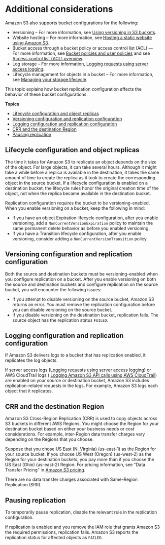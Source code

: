 # Additional considerations<a name="replication-and-other-bucket-configs"></a>

Amazon S3 also supports bucket configurations for the following:
+ Versioning – For more information, see [Using versioning in S3 buckets](Versioning.md)\.
+ Website hosting – For more information, see [Hosting a static website using Amazon S3](WebsiteHosting.md)\.
+ Bucket access through a bucket policy or access control list \(ACL\) — For more information, see [Bucket policies and user policies](using-iam-policies.md) and see [Access control list \(ACL\) overview](acl-overview.md)\.
+ Log storage – For more information, [Logging requests using server access logging](ServerLogs.md)\.
+ Lifecycle management for objects in a bucket – For more information, see [Managing your storage lifecycle](object-lifecycle-mgmt.md)\.

This topic explains how bucket replication configuration affects the behavior of these bucket configurations\.

**Topics**
+ [Lifecycle configuration and object replicas](#replica-and-lifecycle)
+ [Versioning configuration and replication configuration](#replication-and-versioning)
+ [Logging configuration and replication configuration](#replication-and-logging)
+ [CRR and the destination Region](#replication-and-dest-region)
+ [Pausing replication](#replication-pause)

## Lifecycle configuration and object replicas<a name="replica-and-lifecycle"></a>

The time it takes for Amazon S3 to replicate an object depends on the size of the object\. For large objects, it can take several hours\. Although it might take a while before a replica is available in the destination, it takes the same amount of time to create the replica as it took to create the corresponding object in the source bucket\. If a lifecycle configuration is enabled on a destination bucket, the lifecycle rules honor the original creation time of the object, not when the replica became available in the destination bucket\. 

Replication configuration requires the bucket to be versioning\-enabled\. When you enable versioning on a bucket, keep the following in mind:
+ If you have an object Expiration lifecycle configuration, after you enable versioning, add a `NonCurrentVersionExpiration` policy to maintain the same permanent delete behavior as before you enabled versioning\.
+ If you have a Transition lifecycle configuration, after you enable versioning, consider adding a `NonCurrentVersionTransition` policy\.

## Versioning configuration and replication configuration<a name="replication-and-versioning"></a>

Both the source and destination buckets must be versioning\-enabled when you configure replication on a bucket\. After you enable versioning on both the source and destination buckets and configure replication on the source bucket, you will encounter the following issues:
+ If you attempt to disable versioning on the source bucket, Amazon S3 returns an error\. You must remove the replication configuration before you can disable versioning on the source bucket\.
+ If you disable versioning on the destination bucket, replication fails\. The source object has the replication status `FAILED`\.

## Logging configuration and replication configuration<a name="replication-and-logging"></a>

If Amazon S3 delivers logs to a bucket that has replication enabled, it replicates the log objects\.

If server access logs \([Logging requests using server access logging](ServerLogs.md)\) or AWS CloudTrail logs \( [Logging Amazon S3 API calls using AWS CloudTrail](cloudtrail-logging.md)\) are enabled on your source or destination bucket, Amazon S3 includes replication\-related requests in the logs\. For example, Amazon S3 logs each object that it replicates\. 

## CRR and the destination Region<a name="replication-and-dest-region"></a>

Amazon S3 Cross\-Region Replication \(CRR\) is used to copy objects across S3 buckets in different AWS Regions\. You might choose the Region for your destination bucket based on either your business needs or cost considerations\. For example, inter\-Region data transfer charges vary depending on the Regions that you choose\. 

Suppose that you chose US East \(N\. Virginia\) \(us\-east\-1\) as the Region for your source bucket\. If you choose US West \(Oregon\) \(us\-west\-2\) as the Region for your destination buckets, you pay more than if you choose the US East \(Ohio\) \(us\-east\-2\) Region\. For pricing information, see "Data Transfer Pricing" in [Amazon S3 pricing](https://aws.amazon.com/s3/pricing/)\. 

There are no data transfer charges associated with Same\-Region Replication \(SRR\)\.

## Pausing replication<a name="replication-pause"></a>

To temporarily pause replication, disable the relevant rule in the replication configuration\. 

If replication is enabled and you remove the IAM role that grants Amazon S3 the required permissions, replication fails\. Amazon S3 reports the replication status for affected objects as `FAILED`\.